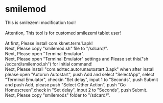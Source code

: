 # smilemod
This is smilezemi modification tool!<br>
<br>
Attention, This tool is for customed smilezemi tablet user!<br>
<br>
At first, Please install com.kknet.term.1.apk!<br>
Next, Please copy "smilemod.sh" file to "/sdcard/".<br>
Next, Please open "Terminal Emulator".<br>
Next, Please open "Terminal Emulator" settings and Please set this("sh /sdcard/smilemod.sh") for Initial command!<br>
Next, Please install "com.adrtec.autorunautostart.3.apk" when after install please open "Autorun Autostart", push Add and select "SelectApp", select "Terminal Emulator", checkin "Set delay", input 1 to "Seconds", push Submit and push Add, please push "Select Other Action", push "Go Homescreen",check in "Set delay", input 2 to "Seconds", push Submit.<br>
Next, Please copy "smilemods" folder to "/sdcard/".<br>
